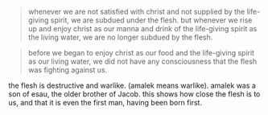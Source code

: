 > whenever we are not satisfied with christ and not supplied by the life-giving spirit, we are subdued under the flesh. but whenever we rise up and enjoy christ as our manna and drink of the life-giving spirit as the living water, we are no longer subdued by the flesh.

> before we began to enjoy christ as our food and the life-giving spirit as our living water, we did not have any consciousness that the flesh was fighting against us. 

the flesh is destructive and warlike. (amalek means warlike). amalek was a son of esau, the older brother of Jacob. this shows how close the flesh is to us, and that it is even the first man, having been born first.
